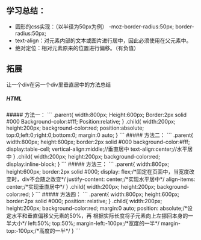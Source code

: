 ## 学习总结：
- 圆形的css实现：（以半径为50px为例）
           -moz-border-radius:50px;
                border-radius:50px;
- text-align：对元素内部的文本或图片进行居中，因此必须使用在父元素中。
- 绝对定位：相对元素原来的位置进行偏移。（有负值）
## 拓展
让一个div在另一个div里垂直居中的方法总结
##### HTML
<div clas
s="parent">
	<div class="child"></div>
</div>
##### 方法一：
```
.parent{
	width:800px;
	Height:600px;
	Border:2px solid #000
	Background-color:#fff;
	Position:relative;
}
.child{
	width:200px;
	height:200px;
	background-color:red;
	position:absolute;
	top:0;left:0;right:0;bottom:0;
	margin:0 auto;
}
```
##### 方法二：
```
.parent{
	width:800px;
	height:600px;
	border:2px solid #000
	background-color:#fff;
	display:table-cell;
	vertical-align:middle;//垂直居中
	text-align:center;//水平居中
}
.child{
	width:200px;
	height:200px;
	background-color:red;
	display:inline-block;
}
```
##### 方法三：
```
.parent{
	width:800px;
	height:600px;
	border:2px solid #000;
	display: flex;/*固定在页面中，当宽度改变时，div不会随之改变*/
	justify-content: center;/*实现水平居中*/
	align-items: center;/*实现垂直居中*/
}
.child{
	width:200px;
	height:200px;
	background-color:red;
}
```
##### 方法四：
```
.parent{
	width:800px;
	height:600px;
	border:2px solid #000;
	position: relative;
}
.child{
	width:200px;
	height:200px;
	background-color:red;
	margin:0 auto;
	position: absolute;/*设定水平和垂直偏移父元素的50%，再
	根据实际长度将子元素向上左挪回本身的一半大小*/
	left:50%;
	top:50%;
	margin-left:-100px;/*宽度的一半*/
	margin-top:-100px;/*高度的一半*/
}
```
